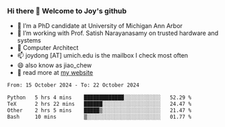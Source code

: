 ### Hi there 👋 Welcome to Joy's github

- 🔭 I’m a PhD candidate at University of Michigan Ann Arbor
- 🌱 I’m working with Prof. Satish Narayanasamy on trusted hardware and systems
- 👯 Computer Architect
- 📫 joydong [AT] umich.edu is the mailbox I check most often
- 😄 also know as jiao_chew
- 💬 read more at [my website](https://joydddd.github.io/)
<!--START_SECTION:waka-->

```txt
From: 15 October 2024 - To: 22 October 2024

Python   5 hrs 4 mins    █████████████░░░░░░░░░░░░   52.29 %
TeX      2 hrs 22 mins   ██████░░░░░░░░░░░░░░░░░░░   24.47 %
Other    2 hrs 5 mins    █████▒░░░░░░░░░░░░░░░░░░░   21.47 %
Bash     10 mins         ▒░░░░░░░░░░░░░░░░░░░░░░░░   01.77 %
```

<!--END_SECTION:waka-->
